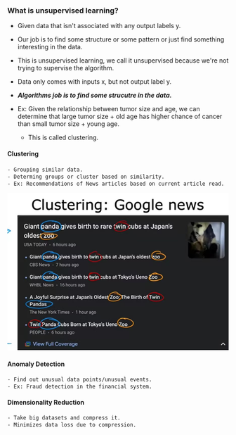### What is unsupervised learning?

- Given data that isn't associated with any output labels y. 
- Our job is to find some structure or some pattern or just find something interesting in the data. 
    
- This is unsupervised learning, we call it unsupervised because we're not trying to supervise the algorithm.

- Data only comes with inputs x, but not output label y.

- ***Algorithms job is to find some strucutre in the data.***

- Ex: Given the relationship between tumor size and age, we can determine that large tumor size + old age has higher chance of cancer than small tumor size + young age.

    - This is called clustering.

#### Clustering

    - Grouping similar data.
    - Determing groups or cluster based on similarity.
    - Ex: Recommendations of News articles based on current article read.

![alt text](image.png)

    
#### Anomaly Detection

    - Find out unusual data points/unusual events.
    - Ex: Fraud detection in the financial system.

#### Dimensionality Reduction

    - Take big datasets and compress it.
    - Minimizes data loss due to compression.
